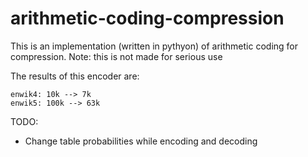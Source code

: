 # arithmetic-coding-compression

This is an implementation (written in pythyon) of arithmetic coding for compression.
Note: this is not made for serious use

The results of this encoder are:

```
enwik4: 10k --> 7k
enwik5: 100k --> 63k
```

TODO:
  - Change table probabilities while encoding and decoding

